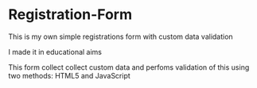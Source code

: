 # Registration-Form

This is my own simple registrations form with custom data validation

I made it in educational aims

This form collect collect custom data and perfoms validation of this using two methods: HTML5 and JavaScript
